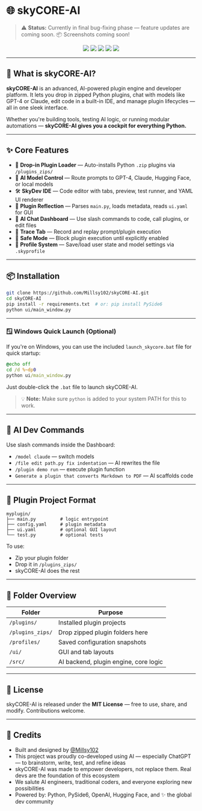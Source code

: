 # 🌐 skyCORE-AI

> ⚠️ **Status:** Currently in final bug-fixing phase — feature updates are coming soon. 📦 Screenshots coming soon!

<p align="center">
  <a href="#"><img src="https://img.shields.io/badge/build-passing-brightgreen"></a>
  <a href="#"><img src="https://img.shields.io/badge/license-MIT-blue.svg"></a>
  <a href="#"><img src="https://img.shields.io/badge/python-3.9%2B-yellow.svg"></a>
  <a href="#"><img src="https://img.shields.io/badge/status-in--development-orange"></a>
  <a href="https://discord.gg/m4ZCy2UbCY"><img src="https://img.shields.io/badge/Join%20us%20on%20Discord-5865F2?logo=discord&logoColor=white&style=flat"></a>
</p>

---

## 🚀 What is skyCORE-AI?

**skyCORE-AI** is an advanced, AI-powered plugin engine and developer platform. It lets you drop in zipped Python plugins, chat with models like GPT-4 or Claude, edit code in a built-in IDE, and manage plugin lifecycles — all in one sleek interface.

Whether you're building tools, testing AI logic, or running modular automations — **skyCORE-AI gives you a cockpit for everything Python.**

---

## ✨ Core Features

* 🔌 **Drop-in Plugin Loader** — Auto-installs Python `.zip` plugins via `/plugins_zips/`
* 🧠 **AI Model Control** — Route prompts to GPT-4, Claude, Hugging Face, or local models
* 🛠 **SkyDev IDE** — Code editor with tabs, preview, test runner, and YAML UI renderer
* 🧩 **Plugin Reflection** — Parses `main.py`, loads metadata, reads `ui.yaml` for GUI
* 💬 **AI Chat Dashboard** — Use slash commands to code, call plugins, or edit files
* 🔁 **Trace Tab** — Record and replay prompt/plugin execution
* 🔐 **Safe Mode** — Block plugin execution until explicitly enabled
* 💾 **Profile System** — Save/load user state and model settings via `.skyprofile`

---

## 📦 Installation

```bash
git clone https://github.com/Millsy102/skyCORE-AI.git
cd skyCORE-AI
pip install -r requirements.txt  # or: pip install PySide6
python ui/main_window.py
```

---

### 🪟 Windows Quick Launch (Optional)

If you're on Windows, you can use the included `launch_skycore.bat` file for quick startup:

```bat
@echo off
cd /d %~dp0
python ui/main_window.py
```

Just double-click the `.bat` file to launch skyCORE-AI.

> 💡 **Note:** Make sure `python` is added to your system PATH for this to work.

---

## 🧠 AI Dev Commands

Use slash commands inside the Dashboard:

* `/model claude` — switch models
* `/file edit path.py fix indentation` — AI rewrites the file
* `/plugin demo run` — execute plugin function
* `Generate a plugin that converts Markdown to PDF` — AI scaffolds code

---

## 📁 Plugin Project Format

```
myplugin/
├── main.py         # logic entrypoint
├── config.yaml     # plugin metadata
├── ui.yaml         # optional GUI layout
└── test.py         # optional tests
```

To use:

* Zip your plugin folder
* Drop it in `/plugins_zips/`
* skyCORE-AI does the rest

---

## 📂 Folder Overview

| Folder           | Purpose                               |
| ---------------- | ------------------------------------- |
| `/plugins/`      | Installed plugin projects             |
| `/plugins_zips/` | Drop zipped plugin folders here       |
| `/profiles/`     | Saved configuration snapshots         |
| `/ui/`           | GUI and tab layouts                   |
| `/src/`          | AI backend, plugin engine, core logic |

---

## 📃 License

skyCORE-AI is released under the **MIT License** — free to use, share, and modify. Contributions welcome.

---

## 🙌 Credits

* Built and designed by [@Millsy102](https://github.com/Millsy102)
* This project was proudly co-developed using AI — especially ChatGPT — to brainstorm, write, test, and refine ideas
* skyCORE-AI was made to empower developers, not replace them. Real devs are the foundation of this ecosystem
* We salute AI engineers, traditional coders, and everyone exploring new possibilities
* Powered by: Python, PySide6, OpenAI, Hugging Face, and ✨ the global dev community
